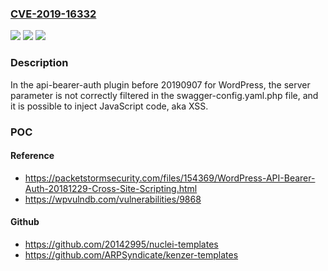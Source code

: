 ### [CVE-2019-16332](https://cve.mitre.org/cgi-bin/cvename.cgi?name=CVE-2019-16332)
![](https://img.shields.io/static/v1?label=Product&message=n%2Fa&color=blue)
![](https://img.shields.io/static/v1?label=Version&message=n%2Fa&color=blue)
![](https://img.shields.io/static/v1?label=Vulnerability&message=n%2Fa&color=brighgreen)

### Description

In the api-bearer-auth plugin before 20190907 for WordPress, the server parameter is not correctly filtered in the swagger-config.yaml.php file, and it is possible to inject JavaScript code, aka XSS.

### POC

#### Reference
- https://packetstormsecurity.com/files/154369/WordPress-API-Bearer-Auth-20181229-Cross-Site-Scripting.html
- https://wpvulndb.com/vulnerabilities/9868

#### Github
- https://github.com/20142995/nuclei-templates
- https://github.com/ARPSyndicate/kenzer-templates

